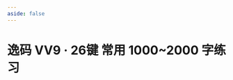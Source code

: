```yaml
---
aside: false
---
```

<script setup>
import Train from "@/train/TrainHanzi.vue"
import {high} from "../high.ts"
</script>
# 逸码 VV9 · 26键 常用 1000~2000 字练习

<Train name="vv9_26_danzi" zigenJson="/vv9-26/zigen.json" chaiJson="/vv9-26/chaifen.json" zigenFont="kaiti-zigen" :range="[1000,2000]" :high/>